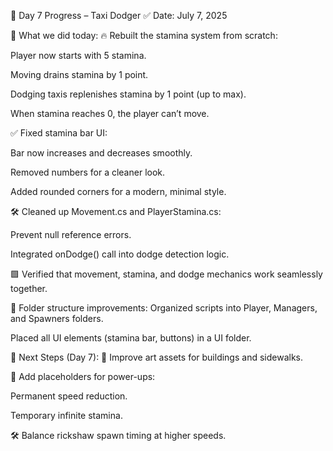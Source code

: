 📖 Day 7 Progress – Taxi Dodger
✅ Date: July 7, 2025

🚀 What we did today:
🔥 Rebuilt the stamina system from scratch:

Player now starts with 5 stamina.

Moving drains stamina by 1 point.

Dodging taxis replenishes stamina by 1 point (up to max).

When stamina reaches 0, the player can’t move.

✅ Fixed stamina bar UI:

Bar now increases and decreases smoothly.

Removed numbers for a cleaner look.

Added rounded corners for a modern, minimal style.

🛠 Cleaned up Movement.cs and PlayerStamina.cs:

Prevent null reference errors.

Integrated onDodge() call into dodge detection logic.

🟩 Verified that movement, stamina, and dodge mechanics work seamlessly together.

📂 Folder structure improvements:
Organized scripts into Player, Managers, and Spawners folders.

Placed all UI elements (stamina bar, buttons) in a UI folder.

📌 Next Steps (Day 7):
🎨 Improve art assets for buildings and sidewalks.

🚀 Add placeholders for power-ups:

Permanent speed reduction.

Temporary infinite stamina.

🛠 Balance rickshaw spawn timing at higher speeds.